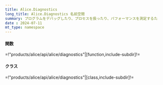 ```yaml
---
title: Alice.Diagnostics
long_title: Alice.Diagnostics 名前空間
summary: プログラムをデバッグしたり、プロセスを扱ったり、パフォーマンスを測定するための関数およびクラスがあります。
date : 2024-07-11
mt_type: namespace
---
```



#### 関数

=!"products/alice/api/alice/diagnostics"|[function,include-subdir]!=

#### クラス

=!"products/alice/api/alice/diagnostics"|[class,include-subdir]!=
